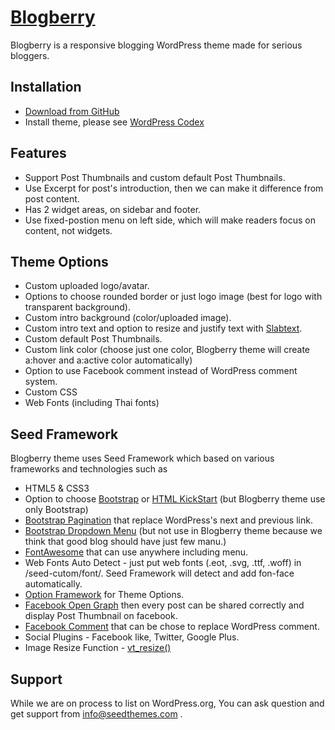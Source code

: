 # [Blogberry](http://www.seedthemes.com/blogberry)

Blogberry is a responsive blogging WordPress theme made for serious bloggers.

## Installation

* [Download from GitHub](https://github.com/SeedThemes/Blogberry/archive/master.zip)
* Install theme, please see [WordPress Codex](http://codex.wordpress.org/Using_Themes#Adding_New_Themes)


## Features

* Support Post Thumbnails and custom default Post Thumbnails.
* Use Excerpt for post's introduction, then we can make it difference from post content.
* Has 2 widget areas, on sidebar and footer.
* Use fixed-postion menu on left side, which will make readers focus on content, not widgets.

## Theme Options

* Custom uploaded logo/avatar.
* Options to choose rounded border or just logo image (best for logo with transparent background).
* Custom intro background (color/uploaded image).
* Custom intro text and option to resize and justify text with [Slabtext](https://github.com/freqDec/slabText/).
* Custom default Post Thumbnails.
* Custom link color (choose just one color, Blogberry theme will create a:hover and a:active color automatically)
* Option to use Facebook comment instead of WordPress comment system.
* Custom CSS
* Web Fonts (including Thai fonts)

## Seed Framework

Blogberry theme uses Seed Framework which based on various frameworks and technologies such as

* HTML5 & CSS3 
* Option to choose [Bootstrap](http://twitter.github.io/bootstrap/) or [HTML KickStart](http://www.99lime.com/elements/) (but Blogberry theme use only Bootstrap)
* [Bootstrap Pagination](http://www.lanexa.net/2012/09/add-twitter-bootstrap-pagination-to-your-wordpress-theme/) that replace WordPress's next and previous link.
* [Bootstrap Dropdown Menu](https://github.com/twittem/wp-bootstrap-navwalker) (but not use in Blogberry theme because we think that good blog should have just few manu.)
* [FontAwesome](http://fortawesome.github.io/Font-Awesome/) that can use anywhere including menu.
* Web Fonts Auto Detect - just put web fonts (.eot, .svg, .ttf, .woff) in /seed-cutom/font/. Seed Framework will detect and add fon-face automatically.
* [Option Framework](http://wptheming.com/options-framework-theme/) for Theme Options.
* [Facebook Open Graph](https://developers.facebook.com/docs/reference/opengraph/object-type/website) then every post can be shared correctly and display Post Thumbnail on facebook.
* [Facebook Comment](https://developers.facebook.com/docs/reference/plugins/comments/) that can be chose to replace WordPress comment.
* Social Plugins - Facebook like, Twitter, Google Plus.
* Image Resize Function - [vt_resize()](https://core.trac.wordpress.org/ticket/15311)

## Support

While we are on process to list on WordPress.org, You can ask question and get support from info@seedthemes.com .